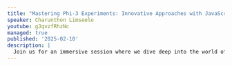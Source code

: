 ```yaml
---
title: "Mastering Phi-3 Experiments: Innovative Approaches with JavaScript & Ollama"
speaker: Charunthon Limseelo
youtube: gJqvzfRhzNc
managed: true
published: '2025-02-10'
description: |
  Join us for an immersive session where we dive deep into the world of Phi-3 experiments, leveraging the power of JavaScript and the versatile Ollama platform. Whether you're a seasoned developer or a curious newcomer, this workshop is designed to equip you with the knowledge and skills needed to create cutting-edge applications and AI-driven solutions. In this session, participants will learn about the latest advancements in JavaScript with "Bun" and how they can be applied to Phi-3 experiments, as well as explore the potential of the Ollama platform to enhance Phi-3 projects with state-of-the-art AI models as running locally on device. In this session, I will guide you through hands-on projects, enabling you to build practical skills and reinforce your learning. From networking with fellow enthusiasts to staying updated on the latest trends, this workshop offers a comprehensive experience tailored for anyone looking to advance their knowledge in the exciting intersection of web development and AI.
---
```

